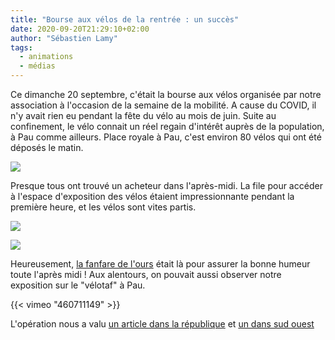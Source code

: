 ```yaml
---
title: "Bourse aux vélos de la rentrée : un succès"
date: 2020-09-20T21:29:10+02:00
author: "Sébastien Lamy"
tags:
  - animations
  - médias
---
```


Ce dimanche 20 septembre, c'était la bourse aux vélos organisée par notre 
association à l'occasion de la semaine de la mobilité. A cause du COVID, il n'y avait rien eu pendant la fête du vélo au mois
de juin. Suite au confinement, le vélo connait un réel regain d'intérêt auprès
de la population, à Pau comme ailleurs. Place royale à Pau, c'est environ 80 vélos qui ont été
déposés le matin. 

![](stand.jpg)

Presque tous ont trouvé un acheteur dans l'après-midi. La file
pour accéder à l'espace d'exposition des vélos étaient impressionnante pendant
la première heure, et les vélos sont vites partis.

![](queue.jpg)

![](vente.jpg)

Heureusement, [la fanfare de l'ours](http://fanfaredelours.fr/) était là pour assurer la bonne humeur toute
l'après midi ! Aux alentours, on pouvait aussi observer notre exposition sur
le "vélotaf" à Pau.

{{< vimeo "460711149" >}}

L'opération nous a valu [un article dans la république][larep] et [un dans sud ouest][sudouest]

[larep]: https://www.larepubliquedespyrenees.fr/2020/09/20/bourses-aux-velos-les-palois-conquis-par-la-petite-reine,2738097.php
[sudouest]: https://www.sudouest.fr/2020/09/21/la-petite-reine-trone-sur-la-place-royale-7869093-4344.php

